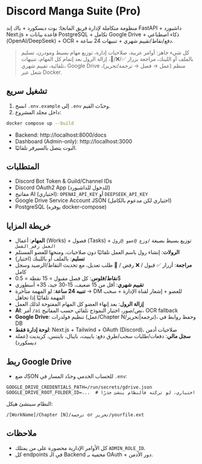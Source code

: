
# Discord Manga Suite (Pro)
منظومة متكاملة لإدارة فريق المانجا: بوت ديسكورد + باك إند FastAPI + داشبورد Next.js + قاعدة بيانات PostgreSQL + تكامل Google Drive + ذكاء اصطناعي (OpenAI/DeepSeek) + OCR + دفع/نقاط/تقييم شهري + تنبيهات 24 ساعة.

> كل شيء جاهز: أوامر عربية، صلاحيات إدارة، توزيع مهام بسيط ومودرن، تسليم بالملف أو اللينك، مراجعة بزرار ✅/❌/🔄، إزالة الرول بعد إتمام كل المهام، تنبيهات تلقائية، تقييم شهري، Google Drive منظم (عمل → فصل → ترجمة/تحرير)، شغل عبر Docker.

## تشغيل سريع
1) انسخ `.env.example` إلى `.env` وحدّث القيم.
2) داخل مجلد المشروع:
```bash
docker compose up --build
```
- Backend: http://localhost:8000/docs
- Dashboard (Admin-only): http://localhost:3000
- البوت يتصل بالسيرفر تلقائيًا.

## المتطلبات
- Discord Bot Token & Guild/Channel IDs
- Discord OAuth2 App (للدخول للداشبورد)
- مفاتيح AI (اختياري): `OPENAI_API_KEY` أو `DEEPSEEK_API_KEY`
- Google Drive Service Account JSON (اختياري لكن مدعوم بالكامل)
- PostgreSQL (يوفره docker-compose)

## خريطة المزايا
- **المهام**: أعمال (Works) + فصول (Tasks) + توزيع بسيط بصيغة `/وزع @عضو @رول العمل رقم_الفصل`
- **الرولات**: إنشاء رول باسم العمل تلقائيًا دون صلاحيات، ومنحها للعضو المستلم
- **تسليم**: بالملف أو باللينك (اختيار)
- **مراجعة**: أزرار ✅ قبول / ❌ رفض / 🔄 طلب تعديل، مع تحديث النقاط/الرصيد وسجل كامل
- **نقاط/فلوس**: كل فصل مقبول = 15 نقطة = 0.5$
- **تقييم شهري**: أقل من 15 ضعيف، 15-30 جيد، 35+ أسطوري
- **تنبيه 24 ساعة**: لو المهمة متأخرة → DM للعضو + إشعار لقناة الإدارة + سحب المهمة تلقائيًا إذا تجاهل
- **إزالة الرول**: بعد إنهاء العضو كل المهام المفتوحة لذلك العمل
- **AI**: أمر `/ai` نص/صور، اختيار النموذج تلقائي حسب المفاتيح، OCR fallback
- **Google Drive**: تنظيم فولدرات (عمل/Chapter N/ترجمة|تحرير)، وحفظ روابط في DB
- **لوحة إدارة فقط**: Next.js + Tailwind + OAuth (Discord)، صلاحيات أدمن
- **سجل مالي**: دفعات/طلبات سحب/طرق دفع: بايبيت، بايبال، بايننس، كريديت (عملة ديسكورد)

## ربط Google Drive
- ضع JSON للحساب الخدمي وحدّد المسار في `.env`:
```
GOOGLE_DRIVE_CREDENTIALS_PATH=/run/secrets/gdrive.json
GOOGLE_DRIVE_ROOT_FOLDER_ID=...  # اختياري، لو تركته فالنظام ينشئ جذرًا
```
النظام سينشئ هيكل:
```
/[WorkName]/Chapter [N]/ترجمة or تحرير/yourfile.ext
```

## ملاحظات
- كل الأوامر الإدارية محصورة على من يمتلك `ADMIN_ROLE_ID`.
- كل endpoints في الـ Backend محمية بـ OAuth + دور الأدمن.
